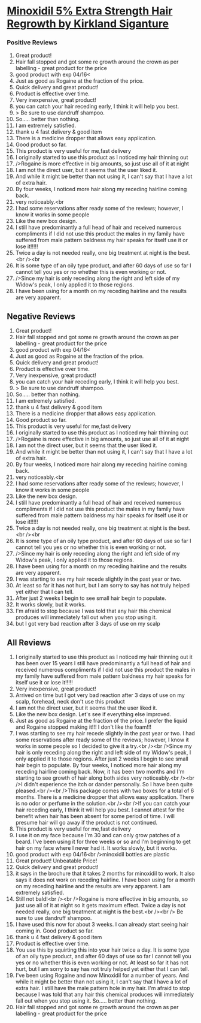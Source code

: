 # [Minoxidil 5% Extra Strength Hair Regrowth by Kirkland Siganture](https://products.checkmycream.com/products/Minoxidil-5percent-Extra-Strength-Hair-Regrowth-by-Kirkland-Siganture.html)

### Positive Reviews

<ol>
      <li>Great product!</li>
      <li>Hair fall stopped and got some re growth around the crown as per labelling - great product for the price</li>
      <li>good product with exp 04/16&lt;</li>
      <li>Just as good as Rogaine at the fraction of the price.</li>
      <li>Quick delivery and great product!</li>
      <li>Product is effective over time.</li>
      <li>Very inexpensive, great product!</li>
      <li>you can catch your hair receding early, I think it will help you best.  </li>
      <li>&gt; Be sure to use dandruff shampoo.</li>
      <li>So.....  better than nothing.</li>
      <li>I am extremely satisfied.</li>
      <li>thank u 4 fast delivery &amp; good item</li>
      <li>There is a medicine dropper that allows easy application.  </li>
      <li>Good product so far.</li>
      <li>This product is very useful for me,fast delivery</li>
      <li>I originally started to use this product as I noticed my hair thinning out</li>
      <li>/&gt;Rogaine is more effective in big amounts, so just use all of it at night</li>
      <li>I am not the direct user, but it seems that the user liked it.</li>
      <li>And while it might be better than not using it, I can&#x27;t say that I have a lot of extra hair.  </li>
      <li>By four weeks, I noticed more hair along my receding hairline coming back.  </li>
      <li>very noticeably.&lt;br</li>
      <li>I had some reservations after ready some of the reviews; however, I know it works in some people</li>
      <li>Like the new box design.</li>
      <li>I still have predominantly a full head of hair and received numerous compliments if I did not use this product the males in my family have suffered from male pattern baldness my hair speaks for itself use it or lose it!!!!!</li>
      <li>Twice a day is not needed really, one big treatment  at night is the best.&lt;br /&gt;&lt;br</li>
      <li>It is some type of an oily type product, and after 60 days of use so far I cannot tell you yes or no whether this is even working or not.  </li>
      <li>/&gt;Since my hair is only receding along the right and left side of my Widow&#x27;s peak, I only applied it to those regions.  </li>
      <li>I have been using for a month on my receding hairline and the results are very apparent.</li>
</ol>


<h2>Negative Reviews</h2>
<ol>
<li> Great product!</li>
<li> Hair fall stopped and got some re growth around the crown as per labelling - great product for the price</li>
<li> good product with exp 04/16&lt;</li>
<li> Just as good as Rogaine at the fraction of the price.</li>
<li> Quick delivery and great product!</li>
<li> Product is effective over time.</li>
<li> Very inexpensive, great product!</li>
<li> you can catch your hair receding early, I think it will help you best.  </li>
<li> &gt; Be sure to use dandruff shampoo.</li>
<li> So.....  better than nothing.</li>
<li> I am extremely satisfied.</li>
<li> thank u 4 fast delivery &amp; good item</li>
<li> There is a medicine dropper that allows easy application.  </li>
<li> Good product so far.</li>
<li> This product is very useful for me,fast delivery</li>
<li> I originally started to use this product as I noticed my hair thinning out</li>
<li> /&gt;Rogaine is more effective in big amounts, so just use all of it at night</li>
<li> I am not the direct user, but it seems that the user liked it.</li>
<li> And while it might be better than not using it, I can&#x27;t say that I have a lot of extra hair.  </li>
<li> By four weeks, I noticed more hair along my receding hairline coming back.  </li>
<li> very noticeably.&lt;br</li>
<li> I had some reservations after ready some of the reviews; however, I know it works in some people</li>
<li> Like the new box design.</li>
<li> I still have predominantly a full head of hair and received numerous compliments if I did not use this product the males in my family have suffered from male pattern baldness my hair speaks for itself use it or lose it!!!!!</li>
<li> Twice a day is not needed really, one big treatment  at night is the best.&lt;br /&gt;&lt;br</li>
<li> It is some type of an oily type product, and after 60 days of use so far I cannot tell you yes or no whether this is even working or not.  </li>
<li> /&gt;Since my hair is only receding along the right and left side of my Widow&#x27;s peak, I only applied it to those regions.  </li>
<li> I have been using for a month on my receding hairline and the results are very apparent.</li>
<li> I was starting to see my hair recede slightly in the past year or two.  </li>
<li> At least so far it has not hurt, but I am sorry to say has not truly helped yet either that I can tell.</li>
<li> After just 2 weeks I begin to see small hair begin to populate.  </li>
<li> It works slowly, but it works.</li>
<li> I&#x27;m afraid to stop because I was told that any hair this chemical produces will immediately fall out when you stop using it.  </li>
<li> but I got very bad reaction after 3 days of use on my scalp</li>
</ol>

<h2>All Reviews</h2>

<ol>
    <li> I originally started to use this product as I noticed my hair thinning out it has been over 15 years I still have predominantly a full head of hair and received numerous compliments if I did not use this product the males in my family have suffered from male pattern baldness my hair speaks for itself use it or lose it!!!!!</li>
    <li> Very inexpensive, great product!</li>
    <li> Arrived on time but I got very bad reaction after 3 days of use on my scalp, forehead, neck don&#x27;t use this product</li>
    <li> I am not the direct user, but it seems that the user liked it.</li>
    <li> Like the new box design. Let&#x27;s see if everything else improved.</li>
    <li> Just as good as Rogaine at the fraction of the price. I prefer the liquid and Rogaine stopped making it!!! I don&#x27;t like the foam!!!</li>
    <li> I was starting to see my hair recede slightly in the past year or two.  I had some reservations after ready some of the reviews; however, I know it works in some people so I decided to give it a try.&lt;br /&gt;&lt;br /&gt;Since my hair is only receding along the right and left side of my Widow&#x27;s peak, I only applied it to those regions.  After just 2 weeks I begin to see small hair begin to populate.  By four weeks, I noticed more hair along my receding hairline coming back.  Now, it has been two months and I&#x27;m starting to see growth of hair along both sides very noticeably.&lt;br /&gt;&lt;br /&gt;I didn&#x27;t experience the itch or dander personally.  So I have been quite pleased.&lt;br /&gt;&lt;br /&gt;This package comes with two boxes for a total of 6 months.  There is a medicine dropper that allows easy application.  There is no odor or perfume in the solution.&lt;br /&gt;&lt;br /&gt;If you can catch your hair receding early, I think it will help you best.  I cannot attest for the benefit when hair has been absent for some period of time.  I will presume hair will go away if the product is not continued.</li>
    <li> This product is very useful for me,fast delivery</li>
    <li> I use it on my face because I&#x27;m 30 and can only grow patches of a beard. I&#x27;ve been using it for three weeks or so and I&#x27;m beginning to get hair on my face where I never had it. It works slowly, but it works.</li>
    <li> good product with exp 04/16&lt;br /&gt;minoxidil bottles are plastic</li>
    <li> Great product! Unbeatable Price!</li>
    <li> Quick delivery and great product!</li>
    <li> it says in the brochure that it takes 2 months for minoxidil to work. It also says it does not work on receding hairline. I have been using for a month on my receding hairline and the results are very apparent. I am extremely satisfied.</li>
    <li> Still not bald!&lt;br /&gt;&lt;br /&gt;Rogaine is more effective in big amounts, so just use all of it at night so it gets maximum effect. Twice a day is not needed really, one big treatment  at night is the best.&lt;br /&gt;&lt;br /&gt; Be sure to use dandruff shampoo.</li>
    <li> I have used this now for about 3 weeks. I can already start seeing hair coming in. Good product so far.</li>
    <li> thank u 4 fast delivery &amp; good item</li>
    <li> Product is effective over time.</li>
    <li> You use this by squirting this into your hair twice a day.  It is some type of an oily type product, and after 60 days of use so far I cannot tell you yes or no whether this is even working or not.  At least so far it has not hurt, but I am sorry to say has not truly helped yet either that I can tell.</li>
    <li> I&#x27;ve been using Rogaine and now Minoxidil for a number of years.  And while it might be better than not using it, I can&#x27;t say that I have a lot of extra hair.  I still have the male pattern hole in my hair.  I&#x27;m afraid to stop because I was told that any hair this chemical produces will immediately fall out when you stop using it.  So.....  better than nothing.</li>
    <li> Hair fall stopped and got some re growth around the crown as per labelling - great product for the price</li>
</ol>




